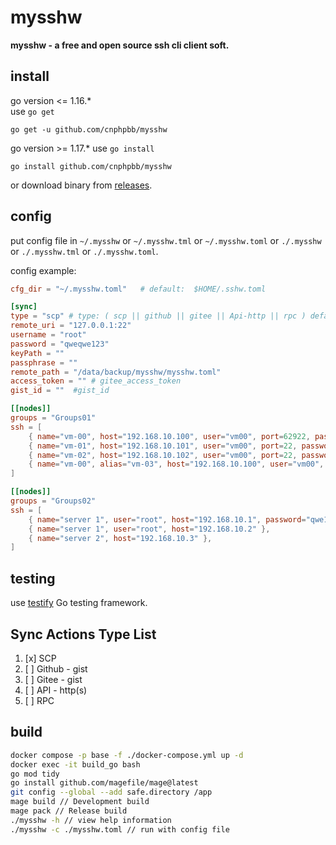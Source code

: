 # mysshw

**mysshw - a free and open source ssh cli client soft.**

## install

go version <= 1.16.*    
use `go get`

```
go get -u github.com/cnphpbb/mysshw
```

go version >= 1.17.*
use `go install`

```
go install github.com/cnphpbb/mysshw
```

or download binary from [releases](//github.com/cnphpbb/mysshw/releases).

## config

put config file in `~/.mysshw` or `~/.mysshw.tml` or `~/.mysshw.toml` or `./.mysshw` or `./.mysshw.tml` or `./.mysshw.toml`.

config example:

```toml
cfg_dir = "~/.mysshw.toml"   # default:  $HOME/.sshw.toml

[sync]
type = "scp" # type: ( scp || github || gitee || Api-http || rpc ) default: scp
remote_uri = "127.0.0.1:22"
username = "root"
password = "qweqwe123"
keyPath = ""
passphrase = ""
remote_path = "/data/backup/mysshw/mysshw.toml"
access_token = "" # gitee_access_token
gist_id = ""  #gist_id

[[nodes]]
groups = "Groups01"
ssh = [
    { name="vm-00", host="192.168.10.100", user="vm00", port=62922, password="qwe123!@#qwe" },
    { name="vm-01", host="192.168.10.101", user="vm00", port=22, password="qwe123!@#qwe", keypath="~/.ssh/id_rsa" },
    { name="vm-02", host="192.168.10.102", user="vm00", port=22, password="qwe123!@#qwe", keypath="~/.ssh/id_rsa", passphrase="abcdefghijklmn" },
    { name="vm-00", alias="vm-03", host="192.168.10.100", user="vm00", port=62922, password="qwe123!@#qwe" },
]

[[nodes]]
groups = "Groups02"
ssh = [
    { name="server 1", user="root", host="192.168.10.1", password="qwe123!@#qwe" },
    { name="server 1", user="root", host="192.168.10.2" },
    { name="server 2", host="192.168.10.3" },
]
```

## testing
use [testify](http://github.com/stretchr/testify) Go testing framework.

## Sync Actions Type List
1. [x] SCP
2. [ ] Github - gist
3. [ ] Gitee - gist
4. [ ] API - http(s)
5. [ ] RPC

## build

```bash
docker compose -p base -f ./docker-compose.yml up -d
docker exec -it build_go bash
go mod tidy
go install github.com/magefile/mage@latest
git config --global --add safe.directory /app
mage build // Development build
mage pack // Release build
./mysshw -h // view help information
./mysshw -c ./mysshw.toml // run with config file
```
